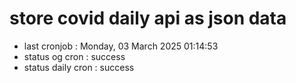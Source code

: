 # store covid daily api as json data

- last cronjob : Monday, 03 March 2025 01:14:53
- status og cron : success
- status daily cron : success
      
      